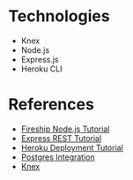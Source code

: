 # Technologies

* Knex
* Node.js
* Express.js
* Heroku CLI

# References

* [Fireship Node.js Tutorial](https://youtu.be/ENrzD9HAZK4)
* [Express REST Tutorial](https://www.youtube.com/watch?v=-MTSQjw5DrM)
* [Heroku Deployment Tutorial](https://www.youtube.com/watch?v=27GoRa4d15c)
* [Postgres Integration](https://www.youtube.com/watch?v=OZQWfW3VvhE)
* [Knex](https://www.youtube.com/watch?v=JWMf7AUzMkA&list=PLKii3VqdFnoZY6EBxb2K37D0wrEmS-5RD&index=6)
